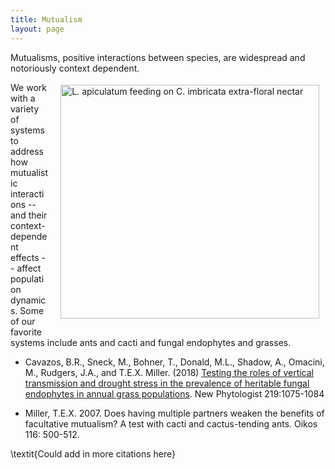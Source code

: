 ```yaml
---
title: Mutualism
layout: page
---
```



Mutualisms, positive interactions between species, are widespread and notoriously context dependent.
 
<img style="float: right; margin: 4px 10px 20px 20px;" src="{{ 'assets/images/ants_cholla.jpg' | relative_url }}" width="413.75" height="374.5" hspace="50" alt="L. apiculatum feeding on C. imbricata extra-floral nectar"  /> 

We work with a variety of systems to address how mutualistic interactions -- and their context-dependent effects -- affect population dynamics. Some of our favorite systems include ants and cacti and fungal endophytes and grasses. 

* Cavazos, B.R., Sneck, M., Bohner, T., Donald, M.L., Shadow, A., Omacini, M., Rudgers, J.A., and T.E.X. Miller. (2018) [Testing the roles of vertical transmission and drought stress in the prevalence of heritable fungal endophytes in annual grass populations](http://www.owlnet.rice.edu/~tm9/pdf/Cavazos_et_al-2018-New_Phytologist.pdf). New Phytologist 219:1075-1084

* Miller, T.E.X. 2007. Does having multiple partners weaken the benefits of facultative mutualism? A test with cacti and cactus-tending ants. Oikos 116: 500-512.

\textit{Could add in more citations here}
